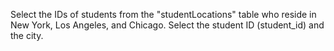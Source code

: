 Select the IDs of students from the "studentLocations" table who reside in New York, Los Angeles, and Chicago. Select the student ID (student_id) and the city.